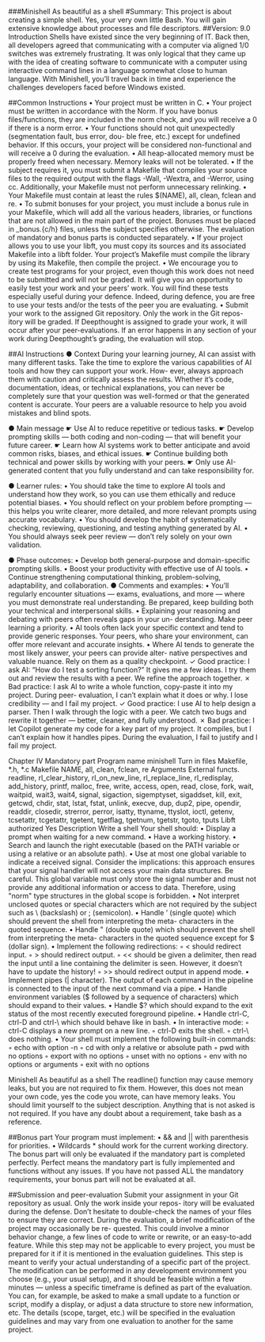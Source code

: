 ###Minishell
As beautiful as a shell
#Summary:
This project is about creating a simple shell.
Yes, your very own little Bash.
You will gain extensive knowledge about processes and file descriptors.
##Version: 9.0
Introduction
Shells have existed since the very beginning of IT.
Back then, all developers agreed that communicating with a computer via aligned 1/0
switches was extremely frustrating.
It was only logical that they came up with the idea of creating software to communicate
with a computer using interactive command lines in a language somewhat close to human
language.
With Minishell, you’ll travel back in time and experience the challenges developers faced
before Windows existed.

##Common Instructions
• Your project must be written in C.
• Your project must be written in accordance with the Norm. If you have bonus
files/functions, they are included in the norm check, and you will receive a 0 if
there is a norm error.
• Your functions should not quit unexpectedly (segmentation fault, bus error, dou-
ble free, etc.) except for undefined behavior. If this occurs, your project will be
considered non-functional and will receive a 0 during the evaluation.
• All heap-allocated memory must be properly freed when necessary. Memory leaks
will not be tolerated.
• If the subject requires it, you must submit a Makefile that compiles your source
files to the required output with the flags -Wall, -Wextra, and -Werror, using cc.
Additionally, your Makefile must not perform unnecessary relinking.
• Your Makefile must contain at least the rules $(NAME), all, clean, fclean and
re.
• To submit bonuses for your project, you must include a bonus rule in your Makefile,
which will add all the various headers, libraries, or functions that are not allowed in
the main part of the project. Bonuses must be placed in _bonus.{c/h} files, unless
the subject specifies otherwise. The evaluation of mandatory and bonus parts is
conducted separately.
• If your project allows you to use your libft, you must copy its sources and its
associated Makefile into a libft folder. Your project’s Makefile must compile
the library by using its Makefile, then compile the project.
• We encourage you to create test programs for your project, even though this work
does not need to be submitted and will not be graded. It will give you an
opportunity to easily test your work and your peers’ work. You will find these tests
especially useful during your defence. Indeed, during defence, you are free to use
your tests and/or the tests of the peer you are evaluating.
• Submit your work to the assigned Git repository. Only the work in the Git repos-
itory will be graded. If Deepthought is assigned to grade your work, it will occur after your peer-evaluations. If an error happens in any section of your work during
Deepthought’s grading, the evaluation will stop.

##AI Instructions
● Context
During your learning journey, AI can assist with many different tasks. Take the time to
explore the various capabilities of AI tools and how they can support your work. How-
ever, always approach them with caution and critically assess the results. Whether it’s
code, documentation, ideas, or technical explanations, you can never be completely sure
that your question was well-formed or that the generated content is accurate. Your peers
are a valuable resource to help you avoid mistakes and blind spots.

● Main message
☛ Use AI to reduce repetitive or tedious tasks.
☛ Develop prompting skills — both coding and non-coding — that will benefit your
future career.
☛ Learn how AI systems work to better anticipate and avoid common risks, biases,
and ethical issues.
☛ Continue building both technical and power skills by working with your peers.
☛ Only use AI-generated content that you fully understand and can take responsibility
for.

● Learner rules:
• You should take the time to explore AI tools and understand how they work, so
you can use them ethically and reduce potential biases.
• You should reflect on your problem before prompting — this helps you write clearer,
more detailed, and more relevant prompts using accurate vocabulary.
• You should develop the habit of systematically checking, reviewing, questioning,
and testing anything generated by AI.
• You should always seek peer review — don’t rely solely on your own validation.

● Phase outcomes:
• Develop both general-purpose and domain-specific prompting skills.
• Boost your productivity with effective use of AI tools.
• Continue strengthening computational thinking, problem-solving, adaptability, and
collaboration.
● Comments and examples:
• You’ll regularly encounter situations — exams, evaluations, and more — where
you must demonstrate real understanding. Be prepared, keep building both your
technical and interpersonal skills.
• Explaining your reasoning and debating with peers often reveals gaps in your un-
derstanding. Make peer learning a priority.
• AI tools often lack your specific context and tend to provide generic responses. Your
peers, who share your environment, can offer more relevant and accurate insights.
• Where AI tends to generate the most likely answer, your peers can provide alter-
native perspectives and valuable nuance. Rely on them as a quality checkpoint.
✓ Good practice:
I ask AI: “How do I test a sorting function?” It gives me a few ideas. I try them out
and review the results with a peer. We refine the approach together.
✗ Bad practice:
I ask AI to write a whole function, copy-paste it into my project. During peer-
evaluation, I can’t explain what it does or why. I lose credibility — and I fail my
project.
✓ Good practice:
I use AI to help design a parser. Then I walk through the logic with a peer. We catch
two bugs and rewrite it together — better, cleaner, and fully understood.
✗ Bad practice:
I let Copilot generate my code for a key part of my project. It compiles, but I can’t
explain how it handles pipes. During the evaluation, I fail to justify and I fail my
project.

Chapter IV
Mandatory part
Program name minishell
Turn in files Makefile, *.h, *.c
Makefile NAME, all, clean, fclean, re
Arguments
External functs. readline, rl_clear_history, rl_on_new_line,
rl_replace_line, rl_redisplay, add_history,
printf, malloc, free, write, access, open, read,
close, fork, wait, waitpid, wait3, wait4, signal,
sigaction, sigemptyset, sigaddset, kill, exit,
getcwd, chdir, stat, lstat, fstat, unlink, execve,
dup, dup2, pipe, opendir, readdir, closedir,
strerror, perror, isatty, ttyname, ttyslot, ioctl,
getenv, tcsetattr, tcgetattr, tgetent, tgetflag,
tgetnum, tgetstr, tgoto, tputs
Libft authorized Yes
Description Write a shell
Your shell should:
• Display a prompt when waiting for a new command.
• Have a working history.
• Search and launch the right executable (based on the PATH variable or using a
relative or an absolute path).
• Use at most one global variable to indicate a received signal. Consider the
implications: this approach ensures that your signal handler will not access your
main data structures.
Be careful. This global variable must only store the signal number
and must not provide any additional information or access to data.
Therefore, using "norm" type structures in the global scope is
forbidden.
• Not interpret unclosed quotes or special characters which are not required by the
subject such as \ (backslash) or ; (semicolon).
• Handle ’ (single quote) which should prevent the shell from interpreting the meta-
characters in the quoted sequence.
• Handle " (double quote) which should prevent the shell from interpreting the meta-
characters in the quoted sequence except for $ (dollar sign).
• Implement the following redirections:
◦ < should redirect input.
◦ > should redirect output.
◦ << should be given a delimiter, then read the input until a line containing the
delimiter is seen. However, it doesn’t have to update the history!
◦ >> should redirect output in append mode.
• Implement pipes (| character). The output of each command in the pipeline is
connected to the input of the next command via a pipe.
• Handle environment variables ($ followed by a sequence of characters) which
should expand to their values.
• Handle $? which should expand to the exit status of the most recently executed
foreground pipeline.
• Handle ctrl-C, ctrl-D and ctrl-\ which should behave like in bash.
• In interactive mode:
◦ ctrl-C displays a new prompt on a new line.
◦ ctrl-D exits the shell.
◦ ctrl-\ does nothing.
• Your shell must implement the following built-in commands:
◦ echo with option -n
◦ cd with only a relative or absolute path
◦ pwd with no options
◦ export with no options
◦ unset with no options
◦ env with no options or arguments
◦ exit with no options

Minishell As beautiful as a shell
The readline() function may cause memory leaks, but you are not required to fix them.
However, this does not mean your own code, yes the code you wrote, can have
memory leaks.
You should limit yourself to the subject description. Anything that
is not asked is not required.
If you have any doubt about a requirement, take bash as a reference.

##Bonus part
Your program must implement:
• && and || with parenthesis for priorities.
• Wildcards * should work for the current working directory.
The bonus part will only be evaluated if the mandatory part is
completed perfectly. Perfect means the mandatory part is fully
implemented and functions without any issues. If you have not passed
ALL the mandatory requirements, your bonus part will not be evaluated
at all.

##Submission and peer-evaluation
Submit your assignment in your Git repository as usual. Only the work inside your repos-
itory will be evaluated during the defense. Don’t hesitate to double-check the names of
your files to ensure they are correct.
During the evaluation, a brief modification of the project may occasionally be re-
quested. This could involve a minor behavior change, a few lines of code to write or
rewrite, or an easy-to-add feature.
While this step may not be applicable to every project, you must be prepared for it
if it is mentioned in the evaluation guidelines.
This step is meant to verify your actual understanding of a specific part of the project.
The modification can be performed in any development environment you choose (e.g.,
your usual setup), and it should be feasible within a few minutes — unless a specific
timeframe is defined as part of the evaluation.
You can, for example, be asked to make a small update to a function or script, modify a
display, or adjust a data structure to store new information, etc.
The details (scope, target, etc.) will be specified in the evaluation guidelines and may
vary from one evaluation to another for the same project.
